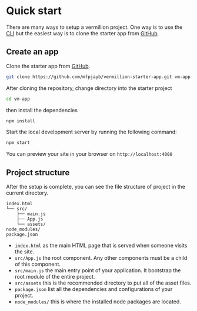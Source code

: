 # Quick start

There are many ways to setup a vermillion project.
One way is to use the [CLI](cli-installation.md) but the easiest way is to clone the starter app from [GitHub](https://github.com/mfpjayb/vermillion-starter-app).

## Create an app

Clone the starter app from [GitHub](https://github.com/mfpjayb/vermillion-starter-app).

```bash
git clone https://github.com/mfpjayb/vermillion-starter-app.git vm-app
```
After cloning the repository, change directory into the starter project

```bash
cd vm-app
```

then install the dependencies

```bash
npm install
```
Start the local development server by running the following command:

```bash
npm start
```
You can preview your site in your browser on `http://localhost:4000`

## Project structure

After the setup is complete, you can see the file structure of project in the current directory.

```
index.html
└── src/
    ├── main.js
    ├── App.js
    └── assets/
node_modules/
package.json
```
* `index.html` as the main HTML page that is served when someone visits the site.
* `src/App.js` the root component. Any other components must be a child of this component.
* `src/main.js` the main entry point of your application. It bootstrap the root module of the entire project.
* `src/assets` this is the recommended directory to put all of the asset files.
* `package.json` list all the dependencies and configurations of your project.
* `node_modules/` this is where the installed node packages are located.

